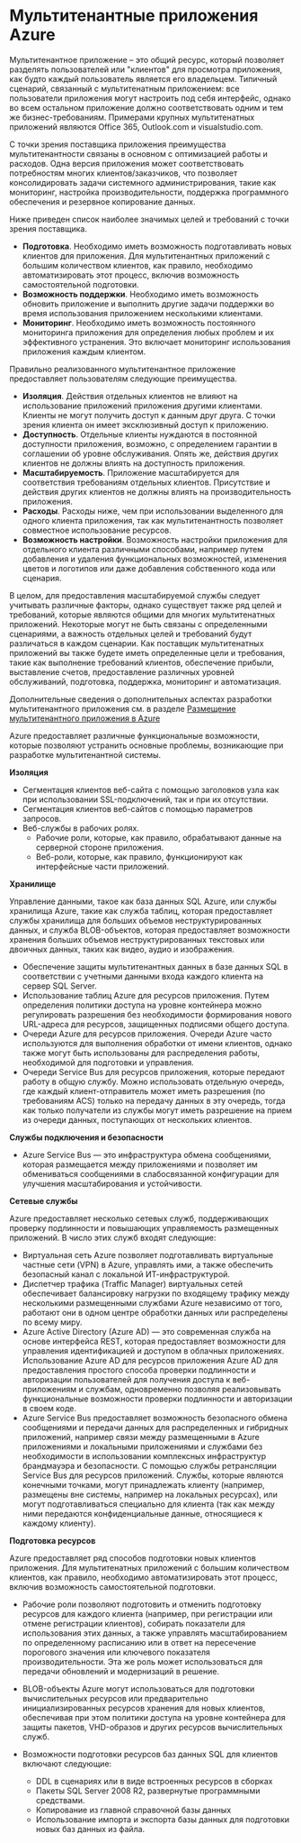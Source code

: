 <properties
	pageTitle="Шаблон мультитенантного веб-приложения в архитектуре Windows Azure"
	description="Найдите обзоры архитектуры и шаблоны разработки, описывающие, как реализовать мультитенантное веб-приложение в Azure."
	services=""
	documentationCenter=".net"
	authors="wadepickett" 
	manager="wpickett"
	editor=""/>

<tags
	ms.service="active-directory"
	ms.workload="identity"
	ms.tgt_pltfrm="na"
	ms.devlang="dotnet"
	ms.topic="article"
	ms.date="06/05/2015"
	ms.author="wpickett"/>

# Мультитенантные приложения Azure

Мультитенантное приложение – это общий ресурс, который позволяет разделять пользователей или "клиентов" для просмотра приложения, как будто каждый пользователь является его владельцем. Типичный сценарий, связанный с мультитенатным приложением: все пользователи приложения могут настроить под себя интерфейс, однако во всем остальном приложение должно соответствовать одним и тем же бизнес-требованиям. Примерами крупных мультитенатных приложений являются Office 365, Outlook.com и visualstudio.com.

С точки зрения поставщика приложения преимущества мультитенантности связаны в основном с оптимизацией работы и расходов. Одна версия приложения может соответствовать потребностям многих клиентов/заказчиков, что позволяет консолидировать задачи системного администрирования, такие как мониторинг, настройка производительности, поддержка программного обеспечения и резервное копирование данных.

Ниже приведен список наиболее значимых целей и требований с точки зрения поставщика.

- **Подготовка**. Необходимо иметь возможность подготавливать новых клиентов для приложения. Для мультитенантных приложений с большим количеством клиентов, как правило, необходимо автоматизировать этот процесс, включив возможность самостоятельной подготовки.
- **Возможность поддержки**. Необходимо иметь возможность обновить приложение и выполнить другие задачи поддержки во время использования приложением несколькими клиентами.
- **Мониторинг**. Необходимо иметь возможность постоянного мониторинга приложения для определения любых проблем и их эффективного устранения. Это включает мониторинг использования приложения каждым клиентом.

Правильно реализованного мультитенантное приложение предоставляет пользователям следующие преимущества.

- **Изоляция**. Действия отдельных клиентов не влияют на использование приложений приложения другими клиентами. Клиенты не могут получить доступ к данным друг друга. С точки зрения клиента он имеет эксклюзивный доступ к приложению.
- **Доступность**. Отдельные клиенты нуждаются в постоянной доступности приложения, возможно, с определением гарантии в соглашении об уровне обслуживания. Опять же, действия других клиентов не должны влиять на доступность приложения.
- **Масштабируемость**. Приложение масштабируется для соответствия требованиям отдельных клиентов. Присутствие и действия других клиентов не должны влиять на производительность приложения.
- **Расходы**. Расходы ниже, чем при использовании выделенного для одного клиента приложения, так как мультитенантность позволяет совместное использование ресурсов.
- **Возможность настройки**. Возможность настройки приложения для отдельного клиента различными способами, например путем добавления и удаления функциональных возможностей, изменения цветов и логотипов или даже добавления собственного кода или сценария.

В целом, для предоставления масштабируемой службы следует учитывать различные факторы, однако существует также ряд целей и требований, которые являются общими для многих мультитенатных приложений. Некоторые могут не быть связаны с определенными сценариями, а важность отдельных целей и требований будут различаться в каждом сценарии. Как поставщик мультитенатных приложений вы также будете иметь определенные цели и требования, такие как выполнение требований клиентов, обеспечение прибыли, выставление счетов, предоставление различных уровней обслуживаний, подготовка, поддержка, мониторинг и автоматизация.

Дополнительные сведения о дополнительных аспектах разработки мультитенантного приложения см. в разделе [Размещение мультитенантного приложения в Azure][]

Azure предоставляет различные функциональные возможности, которые позволяют устранить основные проблемы, возникающие при разработке мультитенантной системы.

**Изоляция**

- Сегментация клиентов веб-сайта с помощью заголовков узла как при использовании SSL-подключений, так и при их отсутствии.
- Сегментация клиентов веб-сайтов с помощью параметров запросов.
- Веб-службы в рабочих ролях.
	- Рабочие роли, которые, как правило, обрабатывают данные на серверной стороне приложения.
	- Веб-роли, которые, как правило, функционируют как интерфейсные части приложений.

**Хранилище**

Управление данными, такое как база данных SQL Azure, или службы хранилища Azure, такие как служба таблиц, которая предоставляет службы хранилища для больших объемов неструктурированных данных, и служба BLOB-объектов, которая предоставляет возможности хранения больших объемов неструктурированных текстовых или двоичных данных, таких как видео, аудио и изображения.

- Обеспечение защиты мультитенантных данных в базе данных SQL в соответствии с учетными данными входа каждого клиента на сервер SQL Server.
- Использование таблиц Azure для ресурсов приложения. Путем определения политики доступа на уровне контейнера можно регулировать разрешения без необходимости формирования нового URL-адреса для ресурсов, защищенных подписями общего доступа.
- Очереди Azure для ресурсов приложения. Очереди Azure часто используются для выполнения обработки от имени клиентов, однако также могут быть использованы для распределения работы, необходимой для подготовки и управления.
- Очереди Service Bus для ресурсов приложения, которые передают работу в общую службу. Можно использовать отдельную очередь, где каждый клиент-отправитель может иметь разрешения (по требованиям ACS) только на передачу данных в эту очередь, тогда как только получатели из службы могут иметь разрешение на прием из очереди данных, поступающих от нескольких клиентов.


**Службы подключения и безопасности**

- Azure Service Bus — это инфраструктура обмена сообщениями, которая размещается между приложениями и позволяет им обмениваться сообщениями в слабосвязанной конфигурации для улучшения масштабирования и устойчивости.

**Сетевые службы**

Azure предоставляет несколько сетевых служб, поддерживающих проверку подлинности и повышающих управляемость размещенных приложений. В число этих служб входят следующие:

- Виртуальная сеть Azure позволяет подготавливать виртуальные частные сети (VPN) в Azure, управлять ими, а также обеспечить безопасный канал с локальной ИТ-инфраструктурой.
- Диспетчер трафика (Traffic Manager) виртуальных сетей обеспечивает балансировку нагрузки по входящему трафику между несколькими размещенными службами Azure независимо от того, работают они в одном центре обработки данных или распределены по всему миру.
- Azure Active Directory (Azure AD) — это современная служба на основе интерфейса REST, которая предоставляет возможности для управления идентификацией и доступом в облачных приложениях. Использование Azure AD для ресурсов приложения Azure AD для предоставления простого способа проверки подлинности и авторизации пользователей для получения доступа к веб-приложениям и службам, одновременно позволяя реализовывать функциональные возможности проверки подлинности и авторизации в своем коде.
- Azure Service Bus предоставляет возможность безопасного обмена сообщениями и передачи данных для распределенных и гибридных приложений, например связи между размещенными в Azure приложениями и локальными приложениями и службами без необходимости в использовании комплексных инфраструктур брандмауэра и безопасности. С помощью службы ретрансляции Service Bus для ресурсов приложений. Службы, которые являются конечными точками, могут принадлежать клиенту (например, размещены вне системы, например на локальных ресурсах), или могут подготавливаться специально для клиента (так как между ними передаются конфиденциальные данные, относящиеся к каждому клиенту).



**Подготовка ресурсов**

Azure предоставляет ряд способов подготовки новых клиентов приложения. Для мультитенатных приложений с большим количеством клиентов, как правило, необходимо автоматизировать этот процесс, включив возможность самостоятельной подготовки.

- Рабочие роли позволяют подготовить и отменить подготовку ресурсов для каждого клиента (например, при регистрации или отмене регистрации клиентов), собирать показатели для использования этих данных, а также управлять масштабированием по определенному расписанию или в ответ на пересечение порогового значения или ключевого показателя производительности. Эта же роль может использоваться для передачи обновлений и модернизаций в решение.
- BLOB-объекты Azure могут использоваться для подготовки вычислительных ресурсов или предварительно инициализированных ресурсов хранения для новых клиентов, обеспечивая при этом политики доступа на уровне контейнера для защиты пакетов, VHD-образов и других ресурсов вычислительных служб.
- Возможности подготовки ресурсов баз данных SQL для клиентов включают следующие:

	- 	DDL в сценариях или в виде встроенных ресурсов в сборках
	- 	Пакеты SQL Server 2008 R2, развернутые программными средствами.
	- 	Копирование из главной справочной базы данных
	- 	Использование импорта и экспорта базы данных для подготовки новых баз данных из файла.



<!--links-->

[Размещение мультитенантного приложения в Azure]: http://msdn.microsoft.com/library/hh534480.aspx
[Designing Multitenant Applications on Azure]: http://msdn.microsoft.com/library/windowsazure/hh689716

<!---HONumber=July15_HO3-->